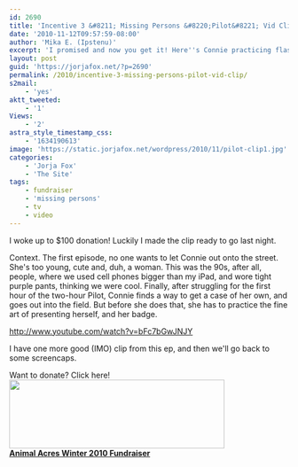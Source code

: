 ```yaml
---
id: 2690
title: 'Incentive 3 &#8211; Missing Persons &#8220;Pilot&#8221; Vid Clip'
date: '2010-11-12T09:57:59-08:00'
author: 'Mika E. (Ipstenu)'
excerpt: 'I promised and now you get it! Here''s Connie practicing flashing her badge.'
layout: post
guid: 'https://jorjafox.net/?p=2690'
permalink: /2010/incentive-3-missing-persons-pilot-vid-clip/
s2mail:
    - 'yes'
aktt_tweeted:
    - '1'
Views:
    - '2'
astra_style_timestamp_css:
    - '1634190613'
image: 'https://static.jorjafox.net/wordpress/2010/11/pilot-clip1.jpg'
categories:
    - 'Jorja Fox'
    - 'The Site'
tags:
    - fundraiser
    - 'missing persons'
    - tv
    - video
---
```


I woke up to $100 donation!  Luckily I made the clip ready to go last night.

Context.  The first episode, no one wants to let Connie out onto the street. She's too young, cute and, duh, a woman.  This was the 90s, after all, people, where we used cell phones bigger than my iPad, and wore tight purple pants, thinking we were cool.  Finally, after struggling for the first hour of the two-hour Pilot, Connie finds a way to get a case of her own, and goes out into the field.  But before she does that, she has to practice the fine art of presenting herself, and her badge.

http://www.youtube.com/watch?v=bFc7bGwJNJY

I have one more good (IMO) clip from this ep, and then we'll go back to some screencaps.

Want to donate?  Click here!
<a href="http://www.crowdrise.com/jfo-animalacres2010/fundraiser/jorjafoxonline"><img src="//static.jorjafox.net/wordpress/2010/11/crowdrise.jpg" alt="" title="crowdrise" width="388" height="124" class="aligncenter size-full wp-image-2683" /><br /><strong>Animal Acres Winter 2010 Fundraiser</strong></a>
